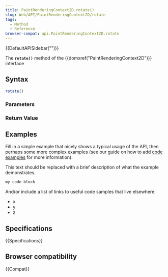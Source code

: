```yaml
---
title: PaintRenderingContext2D.rotate()
slug: Web/API/PaintRenderingContext2D/rotate
tags:
  - Method
  - Reference
browser-compat: api.PaintRenderingContext2D.rotate
---
```

{{DefaultAPISidebar("")}}

The **`rotate()`** method of the {{domxref("PaintRenderingContext2D")}} interface 

## Syntax

```js
rotate()
```

### Parameters



### Return Value



## Examples

Fill in a simple example that nicely shows a typical usage of the API, then perhaps some more complex examples (see our guide on how to add [code examples](/en-US/docs/MDN/Contribute/Structures/Code_examples) for more information).

This text should be replaced with a brief description of what the example demonstrates.

```js
my code block
```

And/or include a list of links to useful code samples that live elsewhere:

*   x
*   y
*   z

## Specifications

{{Specifications}}

## Browser compatibility

{{Compat}}

